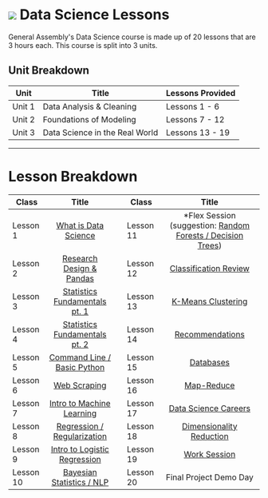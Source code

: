 # ![](https://ga-dash.s3.amazonaws.com/production/assets/logo-9f88ae6c9c3871690e33280fcf557f33.png) Data Science Lessons

General Assembly's Data Science course is made up of 20 lessons that are 3 hours each. This course is split into 3 units.

## Unit Breakdown

| Unit | Title | Lessons Provided |
| --- | --- |  --- |
| Unit 1 | Data Analysis & Cleaning | Lessons 1 - 6  | 
| Unit 2 | Foundations of Modeling | Lessons 7 - 12 |
| Unit 3 | Data Science in the Real World| Lessons 13 - 19 |

---

# Lesson Breakdown

| Class | Title |  | Class | Title |
| --- | :---: | --- |  --- | :---: |
| Lesson 1 | [What is Data Science](https://docs.google.com/presentation/d/1wTsQdfqoekxvtRveq8gKXzko-XGNP-ZTlltEfzDhoxI/edit?usp=sharing) || Lesson 11 | *Flex Session (suggestion: [Random Forests / Decision Trees](#)) |
| Lesson 2 | [Research Design & Pandas](https://docs.google.com/presentation/d/1yTKZRhbwhWCSCoyA1hiSwGx3qp00zOFIW4xRISACDfs/edit?usp=sharing) || Lesson 12 | [Classification Review](#)|
| Lesson 3| [Statistics Fundamentals pt. 1](#) || Lesson 13 | [K-Means Clustering](#) |
| Lesson 4 | [Statistics Fundamentals pt. 2](#) || Lesson 14 | [Recommendations](#) |
| Lesson 5 | [Command Line / Basic Python](#) || Lesson 15 | [Databases](#) |
| Lesson 6 | [Web Scraping](#) || Lesson 16 | [Map-Reduce](#) |
| Lesson 7 | [Intro to Machine Learning](#) || Lesson 17 | [Data Science Careers](#) |
| Lesson 8 | [Regression / Regularization](#)|| Lesson 18 | [Dimensionality Reduction](#) |
| Lesson 9 | [Intro to Logistic Regression](#) || Lesson 19 | [Work Session](#) |
| Lesson 10 | [Bayesian Statistics / NLP](#) ||Lesson 20 | Final Project Demo Day | 
